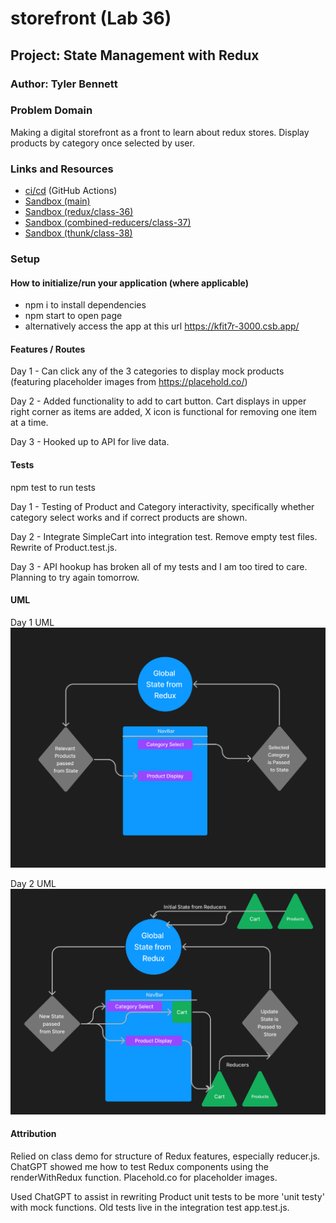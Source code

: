 # storefront (Lab 36)

## Project: State Management with Redux

### Author: Tyler Bennett

### Problem Domain  

Making a digital storefront as a front to learn about redux stores. Display products by category once selected by user.

### Links and Resources

- [ci/cd](https://github.com/tyler-bennett52/storefront/actions) (GitHub Actions)
- [Sandbox (main)](https://kfit7r-3000.csb.app/)
- [Sandbox (redux/class-36)](https://ox6hgc-3000.csb.app/)
- [Sandbox (combined-reducers/class-37)](https://y50g6c-3000.csb.app/)
- [Sandbox (thunk/class-38)](https://4oisv4-3000.csb.app/)

### Setup

#### How to initialize/run your application (where applicable)

- npm i to install dependencies
- npm start to open page
- alternatively access the app at this url <https://kfit7r-3000.csb.app/>

#### Features / Routes

Day 1 - Can click any of the 3 categories to display mock products (featuring placeholder images from https://placehold.co/)

Day 2 - Added functionality to add to cart button. Cart displays in upper right corner as items are added, X icon is functional for removing one item at a time.

Day 3 - Hooked up to API for live data.

#### Tests

npm test to run tests

Day 1 - Testing of Product and Category interactivity, specifically whether category select works and if correct products are shown.

Day 2 - Integrate SimpleCart into integration test. Remove empty test files. Rewrite of Product.test.js.

Day 3 - API hookup has broken all of my tests and I am too tired to care. Planning to try again tomorrow.

#### UML

Day 1 UML
![Lab-36 UML](./public/Lab-36-UML.png)

Day 2 UML
![Lab-37 UML](./public/Lab-37-UML.png)

#### Attribution

Relied on class demo for structure of Redux features, especially reducer.js. ChatGPT showed me how to test Redux components using the renderWithRedux function. Placehold.co for placeholder images.

Used ChatGPT to assist in rewriting Product unit tests to be more 'unit testy' with mock functions. Old tests live in the integration test app.test.js.